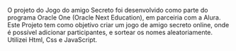 O projeto do Jogo do amigo Secreto foi desenvolvido como parte do programa Oracle One (Oracle Next Education), em parceiria com a Alura.
Este Projeto tem como objetivo criar um jogo de amigo secreto online, onde é possível adicionar participantes, e sortear os nomes aleatoriamente.
Utilizei Html, Css e JavaScript.
